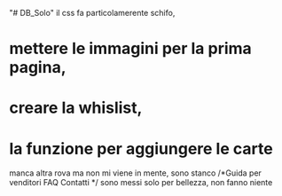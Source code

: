 "# DB_Solo" 
il css fa particolamerente schifo,
# mettere le immagini per la prima pagina, 
# creare la whislist, 
# la funzione per aggiungere le carte
manca altra rova ma non mi viene in mente, sono stanco
/*Guida per venditori
FAQ
Contatti
*/
sono messi solo per bellezza, non fanno niente